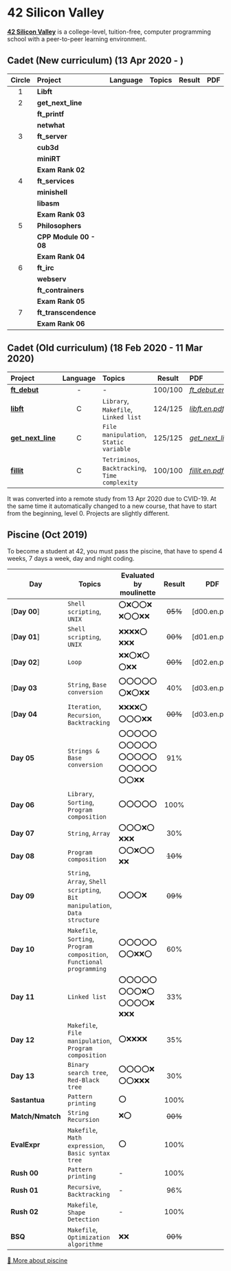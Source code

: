 # 42 Silicon Valley

**[42 Silicon Valley]** is a college-level, tuition-free, computer programming school with a peer-to-peer learning environment.

[42 Silicon Valley]: https://www.42.us.org

## Cadet (New curriculum) (13 Apr 2020 - )

|Circle|Project|Language|Topics|Result|PDF|
|:-:|:-|:-:|:-|:-:|:-|
|1|**Libft**|||||
|2|**get_next_line**|||||
||**ft_printf**|||||
||**netwhat**|||||
|3|**ft_server**|||||
||**cub3d**|||||
||**miniRT**|||||
||**Exam Rank 02**|||||
|4|**ft_services**|||||
||**minishell**|||||
||**libasm**|||||
||**Exam Rank 03**|||||
|5|**Philosophers**|||||
||**CPP Module 00 - 08**|||||
||**Exam Rank 04**|||||
|6|**ft_irc**|||||
||**webserv**|||||
||**ft_contrainers**|||||
||**Exam Rank 05**|||||
|7|**ft_transcendence**|||||
||**Exam Rank 06**|||||

## Cadet (Old curriculum) (18 Feb 2020 - 11 Mar 2020)

|Project|Language|Topics|Result|PDF|
|:-|:-:|:-|:-:|:-|
|[**ft_debut**]|-|-|100/100|[*ft_debut.en.pdf*]|
|[**libft**]|C|`Library`, `Makefile`, `Linked list`|124/125|[*libft.en.pdf*]|
|[**get_next_line**]|C|`File manipulation`, `Static variable`|125/125|[*get_next_line.en.pdf*]|
|[**fillit**]|C|`Tetriminos`, `Backtracking`, `Time complexity`|100/100|[*fillit.en.pdf*]|

[**ft_debut**]: https://github.com/lisy0123/42/tree/master/Cadet_old/ft_debut
[**libft**]: https://github.com/lisy0123/42/tree/master/Cadet_old/libft
[**get_next_line**]: https://github.com/lisy0123/42/tree/master/Cadet_old/get_next_line
[**fillit**]: https://github.com/lisy0123/42/tree/master/Cadet_old/fillit

[*ft_debut.en.pdf*]: https://github.com/lisy0123/42/blob/master/Cadet_old/PDF/ft_debut.en.pdf
[*libft.en.pdf*]: https://github.com/lisy0123/42/blob/master/Cadet_old/PDF/libft.en.pdf
[*get_next_line.en.pdf*]: https://github.com/lisy0123/42/blob/master/Cadet_old/PDF/get_next_line.en.pdf
[*fillit.en.pdf*]: https://github.com/lisy0123/42/blob/master/Cadet_old/PDF/fillit.en.pdf

It was converted into a remote study from 13 Apr 2020 due to CVID-19.
At the same time it automatically changed to a new course, that have to start from the beginning, level 0. 
Projects are slightly different.

## Piscine (Oct 2019)

To become a student at 42, you must pass the piscine, that have to spend 4 weeks, 7 days a week, day and night coding. 

|Day|Topics|Evaluated by moulinette|Result|PDF|
|-|-|-|:-:|-|
|[**Day 00**]|`Shell scripting`, `UNIX`|:o::x::o::o::x: :x::o::o::x::x:|~~05%~~|[d00.en.pdf]|
|[**Day 01**]|`Shell scripting`, `UNIX`|:x::x::x::x::o: :x::x::x:|~~00%~~|[d01.en.pdf]|
|[**Day 02**]|`Loop`|:x::x::o::x::o: :o::x::x:|~~00%~~|[d02.en.pdf]|
|[**Day 03**|`String`, `Base conversion`|:o::o::o::o::o: :o::x::o::x::x:|40%|[d03.en.pdf]|
|[**Day 04**|`Iteration`, `Recursion`, `Backtracking`|:x::x::x::x::o: :o::o::o::x::x:|~~00%~~|[d03.en.pdf]|
|**Day 05**|`Strings & Base conversion`|:o::o::o::o::o: :o::o::o::o::o: :o::o::o::o::o: :o::o::o::o::o: :o::o::x::x:|91%||
|**Day 06**|`Library`, `Sorting`, `Program composition`|:o::o::o::o::o:|100%||
|**Day 07**|`String`, `Array`|:o::o::o::x::o: :x::x::x:|30%||
|**Day 08**|`Program composition`|:o::o::x::o::o: :x::x:|~~10%~~|
|**Day 09**|`String`, `Array`, `Shell scripting`, `Bit manipulation`, `Data structure`|:o::o::o::x:|~~09%~~||
|**Day 10**|`Makefile`, `Sorting`, `Program composition`, `Functional programming`|:o::o::o::o::o: :o::o::x::x::o:|60%||
|**Day 11**|`Linked list`|:o::o::o::o::o: :o::o::o::x::o: :o::o::o::o::x: :x::x::x:|33%||
|**Day 12**|`Makefile`, `File manipulation`, `Program composition`|:o::x::x::x::x:|35%||
|**Day 13**|`Binary search tree`, `Red-Black tree`|:o::o::o::o::x: :o::o::x::x::x:|30%||
|**Sastantua**|`Pattern printing`|:o:|100%||
|**Match/Nmatch**|`String Recursion`|:x::o:|~~00%~~||
|**EvalExpr**|`Makefile`, `Math expression`, `Basic syntax tree`|:o:|100%||
|**Rush 00**|`Pattern printing`|-|100%||
|**Rush 01**|`Recursive`, `Backtracking`|-|96%||
|**Rush 02**|`Makefile`, `Shape Detection`|-|100%||
|**BSQ**|`Makefile`, `Optimization algorithme`|:x::x:|~~00%~~||

[:book: More about piscine](https://www.42.us.org/program/piscine)
<!--stackedit_data:
eyJoaXN0b3J5IjpbLTE5OTUzMzEzMTQsLTEwMDcxMDI2OSwtNz
MzOTg3MTcsLTEyMzg1NzQ3NzAsLTE3NTUwMjE2MDQsMjAyNzk2
Mjg2LDIxMjk5Njg2NywtMTk1NzU0ODY5OCwtMTE5NTgxNzk1NC
wtNjYwNTg2NTY5LDExNzczNzUzMzYsMTIyMDkzOTQ5LC05NzY3
Mjg1NzldfQ==
-->